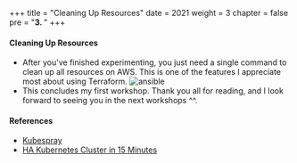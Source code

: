 +++
title = "Cleaning Up Resources"
date = 2021
weight = 3
chapter = false
pre = "<b>3. </b>"
+++

#### Cleaning Up Resources

- After you've finished experimenting, you just need a single command to clean up all resources on AWS. This is one of the features I appreciate most about using Terraform.
![ansible](/images/3-cleanup/clean.png)
- This concludes my first workshop. Thank you all for reading, and I look forward to seeing you in the next workshops ^^.

#### References

- [Kubespray](https://github.com/kubernetes-sigs/kubespray)
- [HA Kubernetes Cluster in 15 Minutes](https://lkravi.medium.com/ha-kubernetes-cluster-in-15-minutes-f0ec81563899)